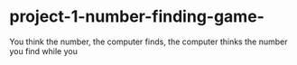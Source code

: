 # project-1-number-finding-game-
You think the number, the computer finds, the computer thinks the number you find while you
